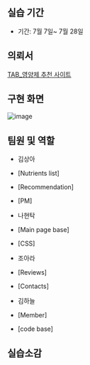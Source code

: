 ## 실습 기간

- 기간: 7월 7일~ 7월 28일

## 의뢰서

[TAB_영양제 추천 사이트](http://192.168.0.70:8080/)


## 구현 화면

![image](https://github.com/SSSanga/project_nutrients/assets/132973289/a6ea1c72-920e-4b2c-b332-b2915cdec0ec)



## 팀원 및 역할

- 김상아
- [Nutrients list]
- [Recommendation]
- [PM]


- 나현탁
- [Main page base] 
- [CSS]

- 조아라
- [Reviews]
- [Contacts]

- 김하늘
- [Member]
- [code base]



## 실습소감

